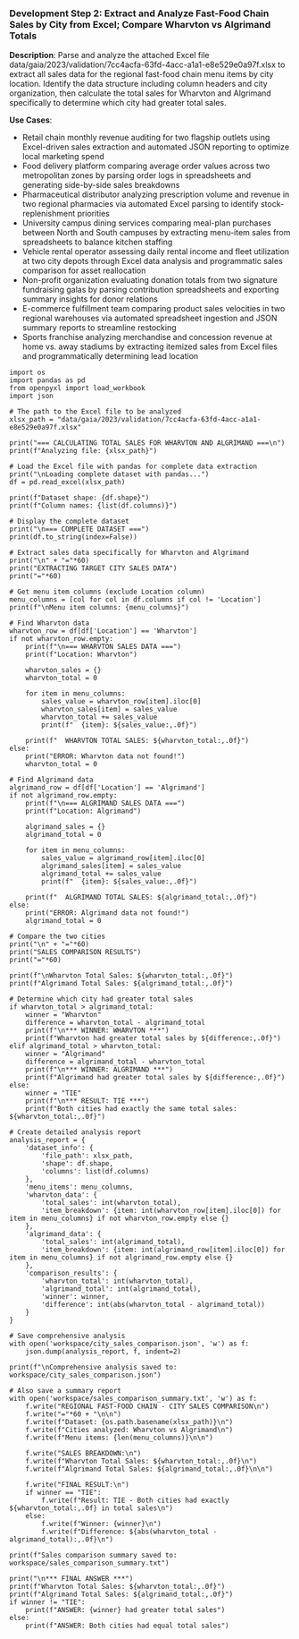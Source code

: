 ### Development Step 2: Extract and Analyze Fast-Food Chain Sales by City from Excel; Compare Wharvton vs Algrimand Totals

**Description**: Parse and analyze the attached Excel file data/gaia/2023/validation/7cc4acfa-63fd-4acc-a1a1-e8e529e0a97f.xlsx to extract all sales data for the regional fast-food chain menu items by city location. Identify the data structure including column headers and city organization, then calculate the total sales for Wharvton and Algrimand specifically to determine which city had greater total sales.

**Use Cases**:
- Retail chain monthly revenue auditing for two flagship outlets using Excel-driven sales extraction and automated JSON reporting to optimize local marketing spend
- Food delivery platform comparing average order values across two metropolitan zones by parsing order logs in spreadsheets and generating side-by-side sales breakdowns
- Pharmaceutical distributor analyzing prescription volume and revenue in two regional pharmacies via automated Excel parsing to identify stock-replenishment priorities
- University campus dining services comparing meal-plan purchases between North and South campuses by extracting menu-item sales from spreadsheets to balance kitchen staffing
- Vehicle rental operator assessing daily rental income and fleet utilization at two city depots through Excel data analysis and programmatic sales comparison for asset reallocation
- Non-profit organization evaluating donation totals from two signature fundraising galas by parsing contribution spreadsheets and exporting summary insights for donor relations
- E-commerce fulfillment team comparing product sales velocities in two regional warehouses via automated spreadsheet ingestion and JSON summary reports to streamline restocking
- Sports franchise analyzing merchandise and concession revenue at home vs. away stadiums by extracting itemized sales from Excel files and programmatically determining lead location

```
import os
import pandas as pd
from openpyxl import load_workbook
import json

# The path to the Excel file to be analyzed
xlsx_path = "data/gaia/2023/validation/7cc4acfa-63fd-4acc-a1a1-e8e529e0a97f.xlsx"

print("=== CALCULATING TOTAL SALES FOR WHARVTON AND ALGRIMAND ===\n")
print(f"Analyzing file: {xlsx_path}")

# Load the Excel file with pandas for complete data extraction
print("\nLoading complete dataset with pandas...")
df = pd.read_excel(xlsx_path)

print(f"Dataset shape: {df.shape}")
print(f"Column names: {list(df.columns)}")

# Display the complete dataset
print("\n=== COMPLETE DATASET ===")
print(df.to_string(index=False))

# Extract sales data specifically for Wharvton and Algrimand
print("\n" + "="*60)
print("EXTRACTING TARGET CITY SALES DATA")
print("="*60)

# Get menu item columns (exclude Location column)
menu_columns = [col for col in df.columns if col != 'Location']
print(f"\nMenu item columns: {menu_columns}")

# Find Wharvton data
wharvton_row = df[df['Location'] == 'Wharvton']
if not wharvton_row.empty:
    print(f"\n=== WHARVTON SALES DATA ===")
    print(f"Location: Wharvton")
    
    wharvton_sales = {}
    wharvton_total = 0
    
    for item in menu_columns:
        sales_value = wharvton_row[item].iloc[0]
        wharvton_sales[item] = sales_value
        wharvton_total += sales_value
        print(f"  {item}: ${sales_value:,.0f}")
    
    print(f"  WHARVTON TOTAL SALES: ${wharvton_total:,.0f}")
else:
    print("ERROR: Wharvton data not found!")
    wharvton_total = 0

# Find Algrimand data
algrimand_row = df[df['Location'] == 'Algrimand']
if not algrimand_row.empty:
    print(f"\n=== ALGRIMAND SALES DATA ===")
    print(f"Location: Algrimand")
    
    algrimand_sales = {}
    algrimand_total = 0
    
    for item in menu_columns:
        sales_value = algrimand_row[item].iloc[0]
        algrimand_sales[item] = sales_value
        algrimand_total += sales_value
        print(f"  {item}: ${sales_value:,.0f}")
    
    print(f"  ALGRIMAND TOTAL SALES: ${algrimand_total:,.0f}")
else:
    print("ERROR: Algrimand data not found!")
    algrimand_total = 0

# Compare the two cities
print("\n" + "="*60)
print("SALES COMPARISON RESULTS")
print("="*60)

print(f"\nWharvton Total Sales: ${wharvton_total:,.0f}")
print(f"Algrimand Total Sales: ${algrimand_total:,.0f}")

# Determine which city had greater total sales
if wharvton_total > algrimand_total:
    winner = "Wharvton"
    difference = wharvton_total - algrimand_total
    print(f"\n*** WINNER: WHARVTON ***")
    print(f"Wharvton had greater total sales by ${difference:,.0f}")
elif algrimand_total > wharvton_total:
    winner = "Algrimand"
    difference = algrimand_total - wharvton_total
    print(f"\n*** WINNER: ALGRIMAND ***")
    print(f"Algrimand had greater total sales by ${difference:,.0f}")
else:
    winner = "TIE"
    print(f"\n*** RESULT: TIE ***")
    print(f"Both cities had exactly the same total sales: ${wharvton_total:,.0f}")

# Create detailed analysis report
analysis_report = {
    'dataset_info': {
        'file_path': xlsx_path,
        'shape': df.shape,
        'columns': list(df.columns)
    },
    'menu_items': menu_columns,
    'wharvton_data': {
        'total_sales': int(wharvton_total),
        'item_breakdown': {item: int(wharvton_row[item].iloc[0]) for item in menu_columns} if not wharvton_row.empty else {}
    },
    'algrimand_data': {
        'total_sales': int(algrimand_total),
        'item_breakdown': {item: int(algrimand_row[item].iloc[0]) for item in menu_columns} if not algrimand_row.empty else {}
    },
    'comparison_results': {
        'wharvton_total': int(wharvton_total),
        'algrimand_total': int(algrimand_total),
        'winner': winner,
        'difference': int(abs(wharvton_total - algrimand_total))
    }
}

# Save comprehensive analysis
with open('workspace/city_sales_comparison.json', 'w') as f:
    json.dump(analysis_report, f, indent=2)

print(f"\nComprehensive analysis saved to: workspace/city_sales_comparison.json")

# Also save a summary report
with open('workspace/sales_comparison_summary.txt', 'w') as f:
    f.write("REGIONAL FAST-FOOD CHAIN - CITY SALES COMPARISON\n")
    f.write("="*60 + "\n\n")
    f.write(f"Dataset: {os.path.basename(xlsx_path)}\n")
    f.write(f"Cities analyzed: Wharvton vs Algrimand\n")
    f.write(f"Menu items: {len(menu_columns)}\n\n")
    
    f.write("SALES BREAKDOWN:\n")
    f.write(f"Wharvton Total Sales: ${wharvton_total:,.0f}\n")
    f.write(f"Algrimand Total Sales: ${algrimand_total:,.0f}\n\n")
    
    f.write("FINAL RESULT:\n")
    if winner == "TIE":
        f.write(f"Result: TIE - Both cities had exactly ${wharvton_total:,.0f} in total sales\n")
    else:
        f.write(f"Winner: {winner}\n")
        f.write(f"Difference: ${abs(wharvton_total - algrimand_total):,.0f}\n")

print(f"Sales comparison summary saved to: workspace/sales_comparison_summary.txt")

print("\n*** FINAL ANSWER ***")
print(f"Wharvton Total Sales: ${wharvton_total:,.0f}")
print(f"Algrimand Total Sales: ${algrimand_total:,.0f}")
if winner != "TIE":
    print(f"ANSWER: {winner} had greater total sales")
else:
    print(f"ANSWER: Both cities had equal total sales")
```